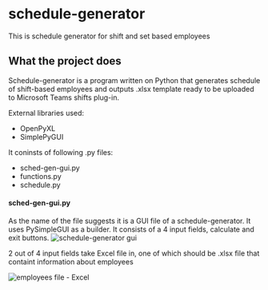 # schedule-generator
This is schedule generator for shift and set based employees


## What the project does
Schedule-generator is a program written on Python that generates schedule of shift-based employees and outputs .xlsx template ready to be uploaded to Microsoft Teams shifts plug-in. 

External libraries used:
* OpenPyXL
* SimplePyGUI

It coninsts of following .py files:
* sched-gen-gui.py
* functions.py
* schedule.py

#### sched-gen-gui.py
As the name of the file suggests it is a GUI file of a schedule-generator. It uses PySimpleGUI as a builder. It consists of a 4 input fields, calculate and exit buttons. 
![schedule-generator gui](https://user-images.githubusercontent.com/6499479/129482202-9ef2ab26-a474-4a07-98ad-1ed6038a4373.jpg)


2 out of 4 input fields take Excel file in, one of which should be .xlsx file that containt information about employees

![employees file - Excel](https://user-images.githubusercontent.com/6499479/129481895-3f9b8215-cd09-4404-82a4-79d33aff0fac.jpg)

